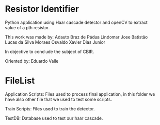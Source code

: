 # Resistor Identifier

Python application using Haar cascade detector and openCV to extract value of a pth resistor.

This work was made by:
Adauto Braz de Pádua
Lindomar Jose Batistão
Lucas da Silva Moraes
Osvaldo Xavier Dias Junior

In objective to conclude the subject of CBIR.

Oriented by: Eduardo Valle

# FileList

Application Scripts: Files used to process final application, in this folder we have also other file that we used to test some scripts.

Train Scripts: Files used to train the detector.

TestDB: Database used to test our haar cascade.
 

